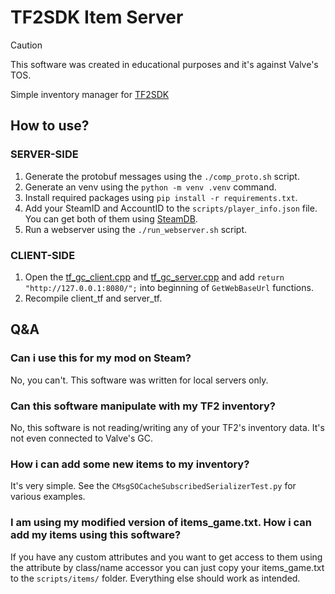 # TF2SDK Item Server

> [!CAUTION]
> This software was created in educational purposes and it's against Valve's TOS.

Simple inventory manager for [TF2SDK](https://www.teamfortress.com/post.php?id=238809)

## How to use?
### SERVER-SIDE
1. Generate the protobuf messages using the `./comp_proto.sh` script. 
2. Generate an venv using the `python -m venv .venv` command.
3. Install required packages using `pip install -r requirements.txt`.
4. Add your SteamID and AccountID to the `scripts/player_info.json` file. You can get both of them using [SteamDB](https://steamdb.info).
5. Run a webserver using the `./run_webserver.sh` script.
### CLIENT-SIDE
1. Open the [tf_gc_client.cpp](https://github.com/ValveSoftware/source-sdk-2013/blob/0759e2e8e179d5352d81d0d4aaded72c1704b7a9/src/game/client/tf/tf_gc_client.cpp#L67) and [tf_gc_server.cpp](https://github.com/ValveSoftware/source-sdk-2013/blob/0759e2e8e179d5352d81d0d4aaded72c1704b7a9/src/game/server/tf/tf_gc_server.cpp#L45) and add `return "http://127.0.0.1:8080/";` into beginning of `GetWebBaseUrl` functions.
2. Recompile client_tf and server_tf.

## Q&A
### Can i use this for my mod on Steam?
No, you can't. This software was written for local servers only.
### Can this software manipulate with my TF2 inventory?
No, this software is not reading/writing any of your TF2's inventory data. It's not even connected to Valve's GC.
### How i can add some new items to my inventory?
It's very simple. See the `CMsgSOCacheSubscribedSerializerTest.py` for various examples.
### I am using my modified version of items_game.txt. How i can add my items using this software?
If you have any custom attributes and you want to get access to them using the attribute by class/name accessor you can just copy your items_game.txt to the `scripts/items/` folder.
Everything else should work as intended.